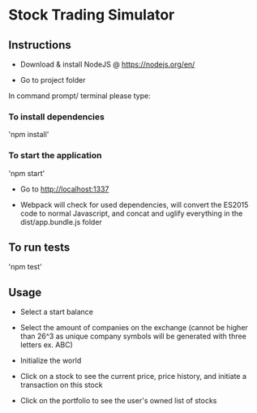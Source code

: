 # Stock Trading Simulator

## Instructions

- Download & install NodeJS @ <https://nodejs.org/en/>

- Go to project folder

In command prompt/ terminal please type:

### To install dependencies

'npm install'

### To start the application

'npm start'

- Go to <http://localhost:1337>

- Webpack will check for used dependencies, will convert the ES2015 code to normal Javascript, and concat and uglify everything in the dist/app.bundle.js folder

## To run tests

'npm test'

## Usage

- Select a start balance

- Select the amount of companies on the exchange (cannot be higher than 26^3 as unique company symbols will be generated with three letters ex. ABC)

- Initialize the world

- Click on a stock to see the current price, price history, and initiate a transaction on this stock

- Click on the portfolio to see the user's owned list of stocks
